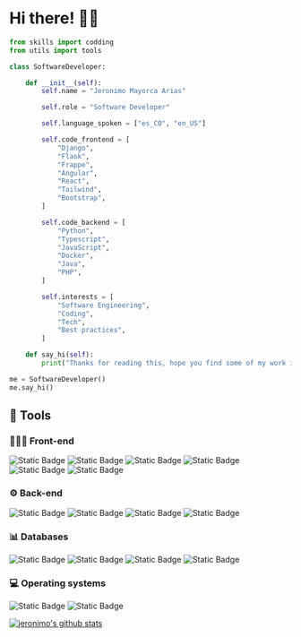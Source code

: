 # Hi there! 👋🏻
```python
from skills import codding
from utils import tools

class SoftwareDeveloper:

    def __init__(self):
        self.name = "Jeronimo Mayorca Arias"

        self.role = "Software Developer"

        self.language_spoken = ["es_CO", "en_US"]

        self.code_frontend = [
            "Django",
            "Flask",
            "Frappe",
            "Angular",
            "React",
            "Tailwind",
            "Bootstrap",
        ]

        self.code_backend = [
            "Python",
            "Typescript",
            "JavaScript",
            "Docker",
            "Java",
            "PHP",
        ]

        self.interests = [
            "Software Engineering",
            "Coding",
            "Tech",
            "Best practices",
        ]

    def say_hi(self):
        print("Thanks for reading this, hope you find some of my work interesting :) ")

me = SoftwareDeveloper()
me.say_hi()
```

## 🔧 Tools

### 👨🏼‍💻 Front-end

![Static Badge](https://img.shields.io/badge/Django-space?logo=django)
![Static Badge](https://img.shields.io/badge/Flask-gray?logo=flask)
![Static Badge](https://img.shields.io/badge/Angular-red?logo=angular)
![Static Badge](https://img.shields.io/badge/React-blue?logo=react)
![Static Badge](https://img.shields.io/badge/Tailwind-black?logo=tailwindcss)
![Static Badge](https://img.shields.io/badge/Bootstrap-cobalt?logo=bootstrap)

### ⚙️ Back-end

![Static Badge](https://img.shields.io/badge/Python-yellow?logo=python)
![Static Badge](https://img.shields.io/badge/TypeScript-white?logo=typescript)
![Static Badge](https://img.shields.io/badge/JavaScript-blue?logo=javascript)
![Static Badge](https://img.shields.io/badge/Docker-black?logo=docker)

### 📊 Databases

![Static Badge](https://img.shields.io/badge/MongoDB-green?logo=mongodb)
![Static Badge](https://img.shields.io/badge/SQLite-blue?logo=sqlite)
![Static Badge](https://img.shields.io/badge/PostgreSQL-gray?logo=postgresql)
![Static Badge](https://img.shields.io/badge/MySQL-grey?logo=mysql)

### 💻 Operating systems

![Static Badge](https://img.shields.io/badge/Linux-black?logo=linux)
![Static Badge](https://img.shields.io/badge/Windows-black?logo=windows)




<a href="https://github.com/jeronimomayorca"><img src="https://github-readme-stats.vercel.app/api?username=jeronimomayorca&hide_border=true&show_icons=true%20api" alt="jeronimo's github stats"></a>
